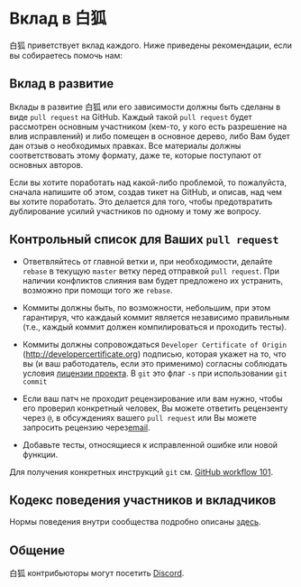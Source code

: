 # Вклад в 白狐

白狐 приветствует вклад каждого. 
Ниже приведены рекомендации, если вы собираетесь помочь нам:

## Вклад в развитие

Вклады в развитие 白狐 или его зависимости должны быть
сделаны в виде `pull request` на GitHub. Каждый такой 
`pull request` будет рассмотрен основным участником 
(кем-то, у кого есть разрешение на влив исправлений) 
и либо помещен в основное дерево, либо Вам будет дан отзыв
о необходимых правках. Все материалы должны соответствовать 
этому формату, даже те, которые поступают от основных авторов. 

Если вы хотите поработать над какой-либо проблемой, то пожалуйста, 
сначала напишите об этом, создав тикет на GitHub, и описав, 
над чем вы хотите поработать. Это делается для того, чтобы 
предотвратить дублирование усилий участников по одному и тому же вопросу.

## Контрольный список для Ваших `pull request`

- Ответвляйтесь от главной ветки и, при необходимости, делайте `rebase` в текущую `master`
  ветку перед отправкой `pull request`. При наличии конфликтов слияния вам будет
  предложено их устранить, возможно при помощи того же `rebase`.

- Коммиты должны быть, по возможности, небольшим, при этом гарантируя, что каждаый
  коммит является независимо правильным (т.е., каждый коммит должен компилироваться и проходить тесты).

- Коммиты должны сопровождаться `Developer Certificate of Origin`
  (http://developercertificate.org) подписью, которая укажет на то, что вы (и
  ваш работодатель, если это применимо) согласны соблюдать условия
  [лицензии проекта](../LICENCE). В `git` это флаг `-s` при использовании `git commit`

- Если ваш патч не проходит рецензирование или вам нужно, 
  чтобы его проверил конкретный человек, Вы можете ответить рецензенту через `@`,
  в обсуждениях вашего `pull request` или Вы можете запросить рецензию через[email](mailto:info@rustdesk.com).

- Добавьте тесты, относящиеся к исправленной ошибке или новой функции.

Для получения конкретных инструкций `git` см. [GitHub workflow 101](https://github.com/servo/servo/wiki/Github-workflow).

## Кодекс поведения участников и вкладчиков

Нормы поведения внутри сообщества подробно описаны [здесь](CODE_OF_CONDUCT-RU.md).

## Общение

白狐 контрибьюторы могут посетить [Discord](https://discord.gg/nDceKgxnkV).
